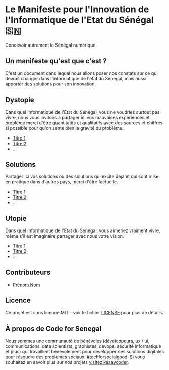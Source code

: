# Le Manifeste pour l'Innovation de l'Informatique de l'Etat du Sénégal 🇸🇳
Concevoir autrement le Sénégal numérique

## Un manifeste qu'est que c'est ?
C'est un document dans lequel nous allons poser nos constats sur ce qui devrait changer dans l'informatique de l'état du Sénégal, mais aussi apporter des solutions pour son innovation.

## Dystopie
Dans quel Informatique de l'Etat du Sénégal, vous ne voudriez surtout pas vivre, nous vous invitons à partager ici vos mauvaises expériences et problème merci d'être quantitatifs et qualitatifs avec des sources et chiffres si possible pour qu'on sente bien la gravité du problème.

* [Titre 1](dystopie/titre-1.md)
* [Titre 2](dystopie/titre-2.md)
* ...

## Solutions
Partager ici vos solutions ou des solutions qui excite déjà et qui sont mise en pratique dans d'autres pays, merci d'être factuelle.

* [Titre 1](solutions/titre-1.md)
* [Titre 2](solutions/titre-2.md)
* ...

## Utopie
Dans quel Informatique de l'Etat du Sénégal, vous aimeriez vraiment vivre, même s'il est imaginaire partager avec nous votre vision.

* [Titre 1](utopie/titre-1.md)
* [Titre 2](utopie/titre-2.md)
* ...

## Contributeurs

* [Prénom Nom](https://lien-vers-profile)

## Licence
Ce projet est sous licence MIT - voir le fichier [LICENSE](LICENSE) pour plus de détails.


## À propos de Code for Senegal

Nous sommes une communauté de bénévoles (développeurs, ux / ui, communications, data scientists, graphistes, devops, sécurité informatique et plus) qui travaillent bénévolement pour développer des solutions digitales pour résoudre des problèmes sociaux. #techforsocialgood. Si vous souhaitez en savoir plus sur nos projets [visitez kaaaycoder](https://github.com/Code-for-Senegal/kaaycoder).
